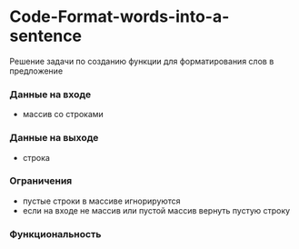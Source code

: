 # Code-Format-words-into-a-sentence

Решение задачи по созданию функции для форматирования слов в предложение
### Данные на входе
- массив со строками
### Данные на выходе
- строка
### Ограничения
- пустые строки в массиве игнорируются
- если на входе не массив или пустой массив вернуть пустую строку
### Функциональность
